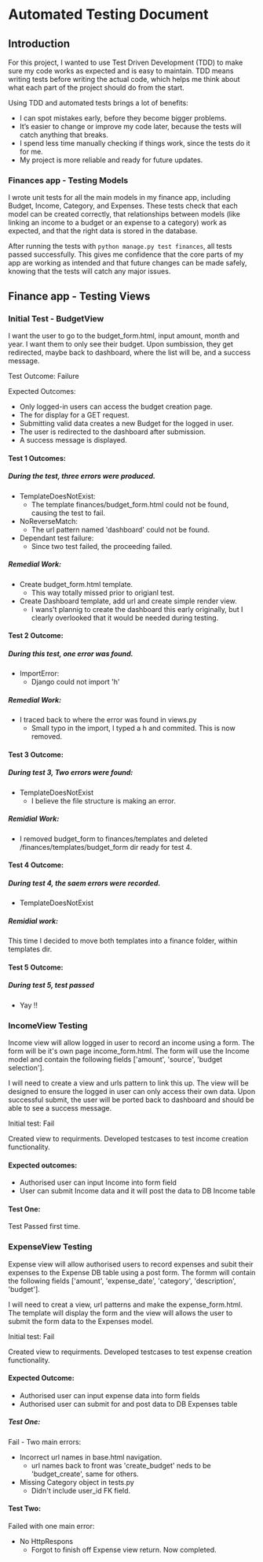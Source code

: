 # Automated Testing Document

## Introduction
For this project, I wanted to use Test Driven Development (TDD) to make sure my code works as expected and is easy to maintain. TDD means writing tests before writing the actual code, which helps me think about what each part of the project should do from the start.

Using TDD and automated tests brings a lot of benefits: 
- I can spot mistakes early, before they become bigger problems.
- It’s easier to change or improve my code later, because the tests will catch anything that breaks.
- I spend less time manually checking if things work, since the tests do it for me.
- My project is more reliable and ready for future updates.


### Finances app - Testing Models
I wrote unit tests for all the main models in my finance app, including Budget, Income, Category, and Expenses. These tests check that each model can be created correctly, that relationships between models (like linking an income to a budget or an expense to a category) work as expected, and that the right data is stored in the database.

After running the tests with `python manage.py test finances`, all tests passed successfully. This gives me confidence that the core parts of my app are working as intended and that future changes can be made safely, knowing that the tests will catch any major issues.

## Finance app - Testing Views

### Initial Test - BudgetView
I want the user to go to the budget_form.html, input amount, month and year. I want them to only see their budget. Upon sumbission, they get redirected, maybe back to dashboard, where the list will be, and a success message.

Test Outcome: Failure 

Expected Outcomes:
- Only logged-in users can access the budget creation page.
- The for display for a GET request.
- Submitting valid data creates a new Budget for the logged in user.
- The user is redirected to the dashboard after submission.
- A success message is displayed.

#### Test 1 Outcomes:
##### During the test, three errors were produced. 
- TemplateDoesNotExist: 
    - The template finances/budget_form.html could not be found, causing the test to fail. 
- NoReverseMatch: 
    - The url pattern named 'dashboard' could not be found.
- Dependant test failure:
    - Since two test failed, the proceeding failed.

##### Remedial Work: 
- Create budget_form.html template.
    - This way totally missed prior to origianl test.
- Create Dashboard template, add url and create simple render view.
    - I wans't plannig to create the dashboard this early originally, but I clearly overlooked that it would be needed during testing. 

#### Test 2 Outcome: 
##### During this test, one error was found. 
- ImportError:
    - Django could not import 'h'

##### Remedial Work: 
- I traced back to where the error was found in views.py
    - Small typo in the import, I typed a h and commited. This is now removed. 

#### Test 3 Outcome:
##### During test 3, Two errors were found:
- TemplateDoesNotExist
    - I believe the file structure is making an error.

##### Remidial Work:
- I removed budget_form to finances/templates and deleted /finances/templates/budget_form dir ready for test 4.

#### Test 4 Outcome:
##### During test 4, the saem errors were recorded.
- TemplateDoesNotExist

##### Remidial work:
This time I decided to move both templates into a finance folder, within templates dir. 

#### Test 5 Outcome:
##### During test 5, test passed
- Yay !!


### IncomeView Testing
Income view will allow logged in user to record an income using a form. The form will be it's own page income_form.html. The form will use the Income model and contain the following fields ['amount', 'source', 'budget selection']. 

I will need to create a view and urls pattern to link this up. The view will be designed to ensure the logged in user can only access their own data. Upon successful submit, the user will be ported back to dashboard and should be able to see a success message. 

Initial test: Fail

Created view to requirments. Developed testcases to test income creation functionality. 

#### Expected outcomes:
- Authorised user can input Income into form field
- User can submit Income data and it will post the data to DB Income table

#### Test One: 
Test Passed first time. 

### ExpenseView Testing
Expense view will allow authorised users to record expenses and subit their expenses to the Expense DB table using a post form. The formm will contain the following fields ['amount', 'expense_date', 'category', 'description', 'budget'].

I will need to creat a view, url patterns and make the expense_form.html. The template will display the form and the view will allows the user to submit the form data to the Expenses model. 

Initial test: Fail

Created view to requirments. Developed testcases to test expense creation functionality.

#### Expected Outcome: 
- Authorised user can input expense data into form fields
- Authorised user can submit for and post data to DB Expenses table

##### Test One: 
Fail - Two main errors:
- Incorrect url names in base.html navigation.
    - url names back to front was 'create_budget' neds to be 'budget_create', same for others.
- Missing Category object in tests.py
    - Didn't include user_id FK field.

#### Test Two: 
Failed with one main error: 
- No HttpRespons
    - Forgot to finish off Expense view return. Now completed. 
